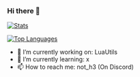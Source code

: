 ### Hi there 👋

[![Stats](https://github-readme-stats.vercel.app/api?username=damger9&show_icons=true&count_private=true&theme=tokyonight)]()

[![Top Languages](https://github-readme-stats.vercel.app/api/top-langs/?username=damger9&hide=css&layout=compact&theme=tokyonight)]()


- 🔭 I’m currently working on: LuaUtils
- 🌱 I’m currently learning: x
- 📫 How to reach me: not_h3 (On Discord)
